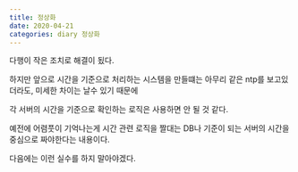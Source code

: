 ```yaml
---
title: 정상화
date: 2020-04-21
categories: diary 정상화
---
```

다행이 작은 조치로 해결이 됬다.

하지만 앞으로 시간을 기준으로 처리하는 시스템을 만들떄는 아무리 같은 ntp를 보고있더라도, 미세한 차이는 날수 있기 때문에

각 서버의 시간을 기준으로 확인하는 로직은 사용하면 안 될 것 같다.

예전에 어렴풋이 기억나는게 시간 관련 로직을 짤대는 DB나 기준이 되는 서버의 시간을 중심으로 짜야한다는 내용이다.

다음에는 이런 실수를 하지 말아야겠다.
